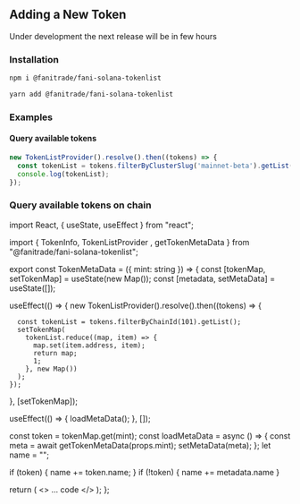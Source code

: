 

## Adding a New Token

Under development the next release will be in few hours

### Installation

```bash
npm i @fanitrade/fani-solana-tokenlist
```

```bash
yarn add @fanitrade/fani-solana-tokenlist
```

### Examples

#### Query available tokens

```typescript
new TokenListProvider().resolve().then((tokens) => {
  const tokenList = tokens.filterByClusterSlug('mainnet-beta').getList();
  console.log(tokenList);
});
```

### Query available tokens on chain

import React, { useState, useEffect } from "react";

import { TokenInfo, TokenListProvider , getTokenMetaData } from "@fanitrade/fani-solana-tokenlist";

export const TokenMetaData = ({ mint: string }) => {
  const [tokenMap, setTokenMap] = useState(new Map());
  const [metadata, setMetaData] = useState([]);

  useEffect(() => {
    new TokenListProvider().resolve().then((tokens) => {

      const tokenList = tokens.filterByChainId(101).getList();
      setTokenMap(
        tokenList.reduce((map, item) => {
          map.set(item.address, item);
          return map;
          1;
        }, new Map())
      );
    });
  }, [setTokenMap]);

  useEffect(() => {
    loadMetaData();
  }, []);

  const token = tokenMap.get(mint);
  const loadMetaData = async () => {
    const meta = await getTokenMetaData(props.mint);
    setMetaData(meta);
  };
  let name = "";

  if (token) {
    name += token.name;
  }
  if (!token) {
    name += metadata.name
  }

  return (
    <>
      ... code
    </>
  );
};
